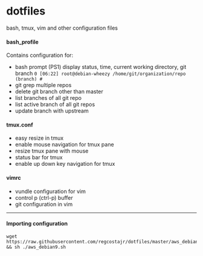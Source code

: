 # dotfiles
bash, tmux, vim and other configuration files

#### bash_profile

Contains configuration for:

- bash prompt (PS1) display status, time, current working directory, git branch `0 [06:22] root@debian-wheezy /home/git/organization/repo (branch) #`
- git grep multiple repos
- delete git branch other than master
- list branches of all git repo
- list active branch of all git repos
- update branch with upstream

#### tmux.conf

- easy resize in tmux
- enable mouse navigation for tmux pane
- resize tmux pane with mouse
- status bar for tmux
- enable up down key navigation for tmux

#### vimrc

- vundle configuration for vim
- control p (ctrl-p) buffer 
- git configuration in vim

---

#### Importing configuration

```
wget https://raw.githubusercontent.com/regcostajr/dotfiles/master/aws_debian9.sh && sh ./aws_debian9.sh
```
